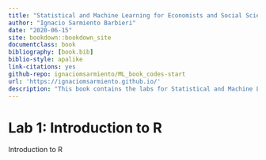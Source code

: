 ```yaml
--- 
title: "Statistical and Machine Learning for Economists and Social Scientists"
author: "Ignacio Sarmiento Barbieri"
date: "2020-06-15"
site: bookdown::bookdown_site
documentclass: book
bibliography: [book.bib]
biblio-style: apalike
link-citations: yes
github-repo: ignaciomsarmiento/ML_book_codes-start
url: 'https://ignaciomsarmiento.github.io/'
description: "This book contains the labs for Statistical and Machine Learning for Economists and Social Scientists"
---
```


# Lab 1: Introduction to R

Introduction to R

